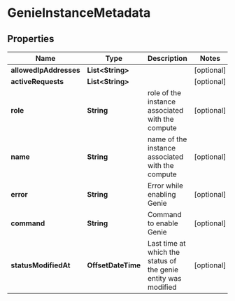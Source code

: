 

# GenieInstanceMetadata


## Properties

Name | Type | Description | Notes
------------ | ------------- | ------------- | -------------
**allowedIpAddresses** | **List&lt;String&gt;** |  |  [optional]
**activeRequests** | **List&lt;String&gt;** |  |  [optional]
**role** | **String** | role of the instance associated with the compute |  [optional]
**name** | **String** | name of the instance associated with the compute |  [optional]
**error** | **String** | Error while enabling Genie |  [optional]
**command** | **String** | Command to enable Genie |  [optional]
**statusModifiedAt** | **OffsetDateTime** | Last time at which the status of the genie entity was modified |  [optional]



